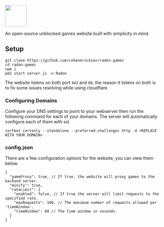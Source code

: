 <img height="70px" src="https://raw.githubusercontent.com/cohenerickson/radon-games/main/public/img/banner.svg"></img>

An open-source unblocked games website built with simplicity in mind.

## Setup
```
git clone https://github.com/cohenerickson/radon-games
cd radon-games
npm i
pm2 start server.js -n Radon
```

The website listens on both port `443` and `80`, the reason it listens on both is to fix some issues resolving while using cloudflare.


### Configuring Domains
Configure your DNS settings to point to your webserver then run the following command for each of your domains. The server will automatically configure each of them with ssl.
```
certbot certonly --standalone --preferred-challenges http -d <REPLACE WITH YOUR DOMAIN>
```


### config.json
There are a few configuration options for the website, you can view them below.
```
{
  "gameProxy": true, // If true, the website will proxy games to the backend server.
  "minify": true,
  "rateLimit": {
    "enabled": false, // If true the server will limit requests to the specified rate.
    "maxRequests": 100, // The maximum number of requests allowed per 'timeWindow'.
    "timeWindow": 60 // The time window in seconds.
  }
}
```

